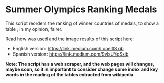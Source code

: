 # Summer Olympics Ranking Medals

This script reorders the ranking of winner countries of medals, to show a table , in my opinion, fairer.

Read how was used and the image results of this script here:

* English version: https://link.medium.com/LooeltlSxib
* Spanish version: https://link.medium.com/9vlsUYoSxib

**Note: The script has a web scraper, and the web pages will changes, maybe soon, so it is important to consider change some index and key words in the reading of the tables extracted from wikipedia.**
